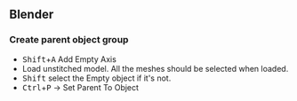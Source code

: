 Blender
-------

### Create parent object group ###
* <kbd>Shift</kbd>+<kbd>A</kbd> Add Empty Axis
* Load unstitched model. All the meshes should be selected when loaded.
* <kbd>Shift</kbd> select the Empty object if it's not.
* <kbd>Ctrl</kbd>+<kbd>P</kbd> -> Set Parent To Object

